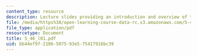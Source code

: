 ```yaml
---
content_type: resource
description: Lecture slides providing an introduction and overview of the course.
file: /media/https%3A/open-learning-course-data-rc.s3.amazonaws.com/5-46-organic-structure-determination-spring-2007/bb44ef972106507593e575417916bc39_5_46_l01.pdf
file_type: application/pdf
resourcetype: Document
title: 5_46_l01.pdf
uid: bb44ef97-2106-5075-93e5-75417916bc39
---
```


